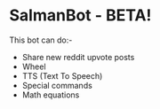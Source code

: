 # SalmanBot - BETA!
This bot can do:-
* Share new reddit upvote posts
* Wheel
* TTS (Text To Speech)
* Special commands
* Math equations